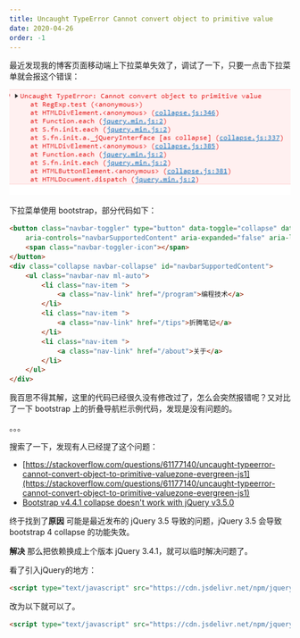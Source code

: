 ```yaml
---
title: Uncaught TypeError Cannot convert object to primitive value
date: 2020-04-26
order: -1
---
```


最近发现我的博客页面移动端上下拉菜单失效了，调试了一下，只要一点击下拉菜单就会报这个错误：

![](/blog/imgs/a68cc8b219eba74ce08d15883b882aee.png)

下拉菜单使用 bootstrap，部分代码如下：



``` html
<button class="navbar-toggler" type="button" data-toggle="collapse" data-target="#navbarSupportedContent"
    aria-controls="navbarSupportedContent" aria-expanded="false" aria-label="Toggle navigation">
    <span class="navbar-toggler-icon"></span>
</button>
<div class="collapse navbar-collapse" id="navbarSupportedContent">
    <ul class="navbar-nav ml-auto">
        <li class="nav-item ">
            <a class="nav-link" href="/program">编程技术</a>
        </li>
        <li class="nav-item ">
            <a class="nav-link" href="/tips">折腾笔记</a>
        </li>
        <li class="nav-item ">
            <a class="nav-link" href="/about">关于</a>
        </li>
    </ul>
</div>
```

我百思不得其解，这里的代码已经很久没有修改过了，怎么会突然报错呢？又对比了一下 bootstrap 上的折叠导航栏示例代码，发现是没有问题的。

。。。

搜索了一下，发现有人已经提了这个问题：

- [https://stackoverflow.com/questions/61177140/uncaught-typeerror-cannot-convert-object-to-primitive-valuezone-evergreen-js1](https://stackoverflow.com/questions/61177140/uncaught-typeerror-cannot-convert-object-to-primitive-valuezone-evergreen-js1)
- [Bootstrap v4.4.1 collapse doesn't work with jQuery v3.5.0](https://github.com/twbs/bootstrap/issues/30553)

终于找到了**原因** 可能是最近发布的 jQuery 3.5 导致的问题，jQuery 3.5 会导致 bootstrap 4 collapse 的功能失效。

**解决** 那么把依赖换成上个版本 jQuery 3.4.1，就可以临时解决问题了。

看了引入jQuery的地方：

``` html
<script type="text/javascript" src="https://cdn.jsdelivr.net/npm/jquery/dist/jquery.min.js"></script>
```

改为以下就可以了。

``` html
<script type="text/javascript" src="https://cdn.jsdelivr.net/npm/jquery@3.4.1/dist/jquery.min.js"></script>
```